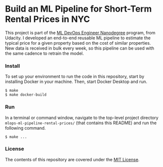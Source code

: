 Build an ML Pipeline for Short-Term Rental Prices in NYC
================


This project is part of the [ ML DevOps Engineer Nanodegree](https://www.udacity.com/course/machine-learning-dev-ops-engineer-nanodegree--nd0821)
 program, from Udacity. I developed an end-to-end reusable ML pipeline to
 estimate the typical price for a given property based on the cost of similar
 properties. New data is received in bulk every week, so this pipeline can be
 used with the same cadence to retrain the model.


### Install
To set up your environment to run the code in this repository, start by
 installing Docker in your machine. Then, start Docker Desktop and run.

```shell
$ make
$ make docker-build
```


### Run
In a terminal or command window, navigate to the top-level project directory
 `mlops-ml-pipeline-rental-prices/` (that contains this README) and run the
 following command.

```shell
$ make ...
```


### License
The contents of this repository are covered under the [MIT License](LICENSE).